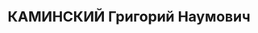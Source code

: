 ---
title: КАМИНСКИЙ Григорий Наумович
description: 'Род. в 1895, г. Екатеринослав, еврей, обр.: незаконченное высшее, член
  ВКП(б). Проживал: Москва, ул. Серафимовича, д. 2 (Дом правительства), кв. 225. Нарком
  здравоохранения РСФСР

  Арестован 25.06.1937. Обв. в участии в к.-р. террористической организации. Приговор:
  ВК ВС СССР, 08.02.1938 – ВМН. Расстрелян 10.02.1938, г.Москва.

  Реабилитирован ВК ВС СССР 02.03.1955'
---